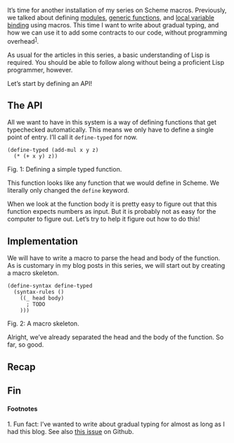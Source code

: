 It’s time for another installation of my series on Scheme macros. Previously,
we talked about defining [modules](http://blog.veitheller.de/Scheme_Macros_I:_Modules.html),
[generic functions](http://blog.veitheller.de/Scheme_Macros_II:_Generics.html),
and [local variable binding](http://blog.veitheller.de/Scheme_Macros_III:_Defining_let.html)
using macros. This time I want to write about gradual typing, and how we can use
it to add some contracts to our code, without programming
overhead<sup><a href="#1">1</a></sup>.

As usual for the articles in this series, a basic understanding of Lisp is
required. You should be able to follow along without being a proficient Lisp
programmer, however.

Let’s start by defining an API!

## The API

All we want to have in this system is a way of defining functions that get
typechecked automatically. This means we only have to define a single point
of entry. I’ll call it `define-typed` for now.

```
(define-typed (add-mul x y z)
  (* (+ x y) z))
```
<div class="figure-label">Fig. 1: Defining a simple typed function.</div>

This function looks like any function that we would define in Scheme. We
literally only changed the `define` keyword.

When we look at the function body it is pretty easy to figure out that this
function expects numbers as input. But it is probably not as easy for the
computer to figure out. Let’s try to help it figure out how to do this!

## Implementation

We will have to write a macro to parse the head and body of the function. As
is customary in my blog posts in this series, we will start out by creating a
macro skeleton.

```
(define-syntax define-typed
  (syntax-rules ()
    ((_ head body)
      ; TODO
    )))
```
<div class="figure-label">Fig. 2: A macro skeleton.</div>

Alright, we’ve already separated the head and the body of the function. So far,
so good.

## Recap

## Fin

#### Footnotes

<span id="1">1.</span> Fun fact: I’ve wanted to write about gradual typing for
                       almost as long as I had this blog. See also [this
                       issue](https://github.com/hellerve/blog/issues/8) on
                       Github.
